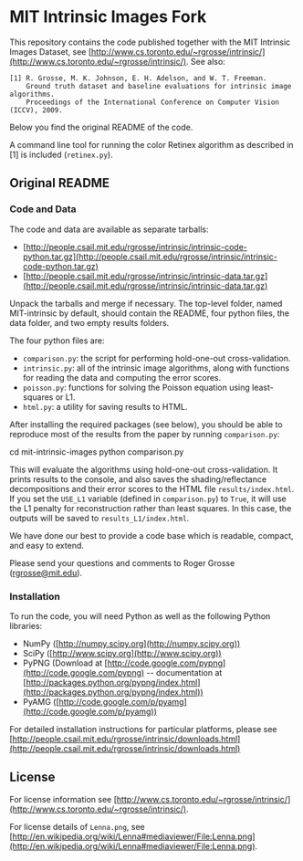# MIT Intrinsic Images Fork

This repository contains the code published together with the MIT Intrinsic Images Dataset, see [http://www.cs.toronto.edu/~rgrosse/intrinsic/](http://www.cs.toronto.edu/~rgrosse/intrinsic/). See also:

    [1] R. Grosse, M. K. Johnson, E. H. Adelson, and W. T. Freeman.
        Ground truth dataset and baseline evaluations for intrinsic image algorithms.
        Proceedings of the International Conference on Computer Vision (ICCV), 2009.

Below you find the original README of the code.

A command line tool for running the color Retinex algorithm as described in [1] is included (`retinex.py`).

## Original README

### Code and Data

The code and data are available as separate tarballs: 

* [http://people.csail.mit.edu/rgrosse/intrinsic/intrinsic-code-python.tar.gz](http://people.csail.mit.edu/rgrosse/intrinsic/intrinsic-code-python.tar.gz)
* [http://people.csail.mit.edu/rgrosse/intrinsic/intrinsic-data.tar.gz](http://people.csail.mit.edu/rgrosse/intrinsic/intrinsic-data.tar.gz)

Unpack the tarballs and merge if necessary. The top-level folder, named MIT-intrinsic by default, should contain the README, four python files, the data folder, and two empty results folders.

The four python files are:

* `comparison.py`: the script for performing hold-one-out cross-validation.
* `intrinsic.py`: all of the intrinsic image algorithms, along with functions for reading the data and computing the error scores.
* `poisson.py`: functions for solving the Poisson equation using least-squares or L1.
* `html.py`: a utility for saving results to HTML.

After installing the required packages (see below), you should be able to reproduce most of the results from the paper by running `comparison.py`:

   cd mit-intrinsic-images
   python comparison.py

This will evaluate the algorithms using hold-one-out cross-validation. It prints results to the console, and also saves the shading/reflectance decompositions and their error scores to the HTML file `results/index.html`. If you set the `USE_L1` variable (defined in `comparison.py`) to `True`, it will use the L1 penalty for reconstruction rather than least squares. In this case, the outputs will be saved to `results_L1/index.html`.

We have done our best to provide a code base which is readable, compact, and easy to extend.

Please send your questions and comments to Roger Grosse (rgrosse@mit.edu).

### Installation

To run the code, you will need Python as well as the following Python libraries:

* NumPy ([http://numpy.scipy.org](http://numpy.scipy.org))
* SciPy ([http://www.scipy.org](http://www.scipy.org))
* PyPNG (Download at [http://code.google.com/pypng](http://code.google.com/pypng) -- documentation at [http://packages.python.org/pypng/index.html](http://packages.python.org/pypng/index.html))
* PyAMG ([http://code.google.com/p/pyamg](http://code.google.com/p/pyamg))

For detailed installation instructions for particular platforms, please see [http://people.csail.mit.edu/rgrosse/intrinsic/downloads.html](http://people.csail.mit.edu/rgrosse/intrinsic/downloads.html)

## License

For license information see [http://www.cs.toronto.edu/~rgrosse/intrinsic/](http://www.cs.toronto.edu/~rgrosse/intrinsic/).

For license details of `Lenna.png`, see [http://en.wikipedia.org/wiki/Lenna#mediaviewer/File:Lenna.png](http://en.wikipedia.org/wiki/Lenna#mediaviewer/File:Lenna.png).

